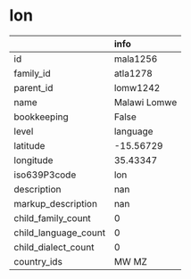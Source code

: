 # lon
|                      | info         |
|:---------------------|:-------------|
| id                   | mala1256     |
| family_id            | atla1278     |
| parent_id            | lomw1242     |
| name                 | Malawi Lomwe |
| bookkeeping          | False        |
| level                | language     |
| latitude             | -15.56729    |
| longitude            | 35.43347     |
| iso639P3code         | lon          |
| description          | nan          |
| markup_description   | nan          |
| child_family_count   | 0            |
| child_language_count | 0            |
| child_dialect_count  | 0            |
| country_ids          | MW MZ        |